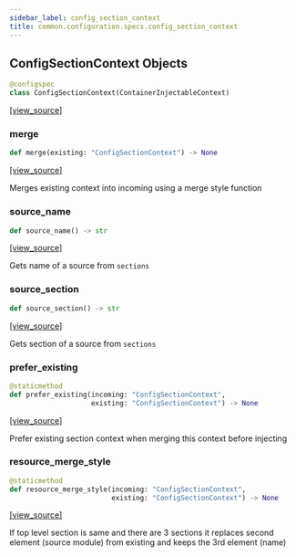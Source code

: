 ```yaml
---
sidebar_label: config_section_context
title: common.configuration.specs.config_section_context
---
```


## ConfigSectionContext Objects

```python
@configspec
class ConfigSectionContext(ContainerInjectableContext)
```

[[view_source]](https://github.com/dlt-hub/dlt/blob/3739c9ac839aafef713f6d5ebbc6a81b2a39a1b0/dlt/common/configuration/specs/config_section_context.py#L8)

### merge

```python
def merge(existing: "ConfigSectionContext") -> None
```

[[view_source]](https://github.com/dlt-hub/dlt/blob/3739c9ac839aafef713f6d5ebbc6a81b2a39a1b0/dlt/common/configuration/specs/config_section_context.py#L16)

Merges existing context into incoming using a merge style function

### source\_name

```python
def source_name() -> str
```

[[view_source]](https://github.com/dlt-hub/dlt/blob/3739c9ac839aafef713f6d5ebbc6a81b2a39a1b0/dlt/common/configuration/specs/config_section_context.py#L21)

Gets name of a source from `sections`

### source\_section

```python
def source_section() -> str
```

[[view_source]](https://github.com/dlt-hub/dlt/blob/3739c9ac839aafef713f6d5ebbc6a81b2a39a1b0/dlt/common/configuration/specs/config_section_context.py#L27)

Gets section of a source from `sections`

### prefer\_existing

```python
@staticmethod
def prefer_existing(incoming: "ConfigSectionContext",
                    existing: "ConfigSectionContext") -> None
```

[[view_source]](https://github.com/dlt-hub/dlt/blob/3739c9ac839aafef713f6d5ebbc6a81b2a39a1b0/dlt/common/configuration/specs/config_section_context.py#L40)

Prefer existing section context when merging this context before injecting

### resource\_merge\_style

```python
@staticmethod
def resource_merge_style(incoming: "ConfigSectionContext",
                         existing: "ConfigSectionContext") -> None
```

[[view_source]](https://github.com/dlt-hub/dlt/blob/3739c9ac839aafef713f6d5ebbc6a81b2a39a1b0/dlt/common/configuration/specs/config_section_context.py#L47)

If top level section is same and there are 3 sections it replaces second element (source module) from existing and keeps the 3rd element (name)

